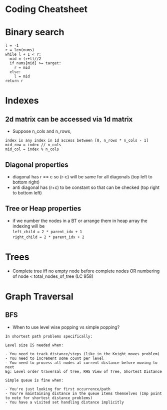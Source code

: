 # Coding Cheatsheet

# Binary search
```
l = -1
r = len(nums)
while l + 1 < r:
  mid = (r+l)//2
  if nums[mid] >= target:
    r = mid
  else:
    l = mid
return r
```

# Indexes
## 2d matrix can be accessed via 1d matrix 
- Suppose n_cols and n_rows, 
```
index is any index in 1d access between [0, n_rows * n_cols - 1] 
mid_row = index // n_cols 
mid_col = index % n_cols 
```

## Diagonal properties
- diagonal has r == c so (r-c) will be same for all diagonals (top left to bottom right)
- anti diagonal has (r+c) to be constant so that can be checked (top right to bottom left)

## Tree or Heap properties
- if we number the nodes in a BT or arrange them in heap array the indexing will be  
`left_child = 2 * parent_idx + 1`  
`right_child = 2 * parent_idx + 2`

# Trees
- Complete tree iff no empty node before complete nodes OR numbering of node < total_nodes_of_tree (LC 958)

# Graph Traversal

## BFS
- When to use level wise popping vs simple popping?
```
In shortest path problems specifically:

Level size IS needed when:

- You need to track distance/steps (like in the Knight moves problem)
- You need to increment some count per level
- You need to process all nodes at current distance before moving to next
Eg: Level order traversal of tree, RHS View of Tree, Shortest Distance

Simple queue is fine when:

- You're just looking for first occurrence/path
- You're maintaining distance in the queue items themselves (Imp point to note for shortest distance problems)
- You have a visited set handling distance implicitly
```
